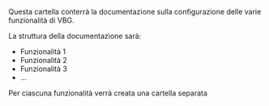 Questa cartella conterrà la documentazione sulla configurazione delle varie funzionalità di VBG.

La struttura della documentazione sarà:
- Funzionalità 1
- Funzionalità 2
- Funzionalità 3
- ...

Per ciascuna funzionalità verrà creata una cartella separata